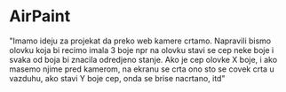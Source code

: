 # AirPaint
"Imamo ideju za projekat da preko web kamere crtamo. Napravili bismo olovku koja bi recimo imala 3 boje npr na olovku stavi se cep neke boje i svaka od boja bi znacila odredjeno stanje. Ako je cep olovke X boje, i ako masemo njime pred kamerom, na ekranu se crta ono sto se covek crta u vazduhu, ako stavi Y boje cep, onda se brise nacrtano, itd"
